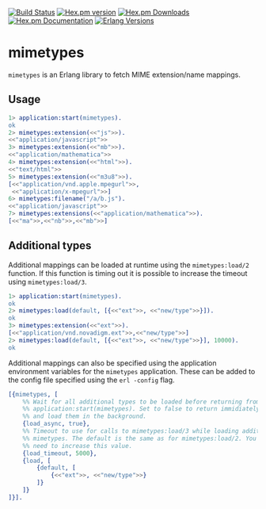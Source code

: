 [![Build Status][gh badge]][gh]
[![Hex.pm version][hexpm version]][hexpm]
[![Hex.pm Downloads][hexpm downloads]][hexpm]
[![Hex.pm Documentation][hexdocs documentation]][hexdocs]
[![Erlang Versions][erlang version badge]][gh]

mimetypes
=========

`mimetypes` is an Erlang library to fetch MIME extension/name mappings.

Usage
-----

```erlang
1> application:start(mimetypes).
ok
2> mimetypes:extension(<<"js">>).
<<"application/javascript">>
3> mimetypes:extension(<<"mb">>).
<<"application/mathematica">>
4> mimetypes:extension(<<"html">>).
<<"text/html">>
5> mimetypes:extension(<<"m3u8">>).    
[<<"application/vnd.apple.mpegurl">>,
 <<"application/x-mpegurl">>]
6> mimetypes:filename("/a/b.js").
<<"application/javascript">>
7> mimetypes:extensions(<<"application/mathematica">>).
[<<"ma">>,<<"nb">>,<<"mb">>]
```

Additional types
----------------

Additional mappings can be loaded at runtime using the ```mimetypes:load/2```
function. If this function is timing out it is possible to increase the
timeout using ```mimetypes:load/3```.

``` erlang
1> application:start(mimetypes).
ok
2> mimetypes:load(default, [{<<"ext">>, <<"new/type">>}]).
ok
3> mimetypes:extension(<<"ext">>).
[<<"application/vnd.novadigm.ext">>,<<"new/type">>]
2> mimetypes:load(default, [{<<"ext">>, <<"new/type">>}], 10000).
ok
```

Additional mappings can also be specified using the application environment
variables for the ```mimetypes``` application. These can be added to the
config file specified using the ```erl -config``` flag.

``` erlang
[{mimetypes, [
    %% Wait for all additional types to be loaded before returning from
    %% application:start(mimetypes). Set to false to return immidiately
    %% and load them in the background.
    {load_async, true},
    %% Timeout to use for calls to mimetypes:load/3 while loading additional
    %% mimetypes. The default is the same as for mimetypes:load/2. You may
    %% need to increase this value.
    {load_timeout, 5000},
    {load, [
        {default, [
            {<<"ext">>, <<"new/type">>}
        ]}
    ]}
]}].
```

<!-- Badges -->
[hexpm]: https://hex.pm/packages/mimetypes
[hexpm version]: https://img.shields.io/hexpm/v/mimetypes.svg?style=flat-curcle "Hex version"
[hexpm downloads]: https://img.shields.io/hexpm/dt/mimetypes.svg?style=flat-curcle
[hexdocs documentation]: https://img.shields.io/badge/hex-docs-purple.svg?style=flat-curcle
[hexdocs]: https://hexdocs.pm/mimetypes
[gh]: https://github.com/erlangpack/mimetypes/actions/workflows/test.yaml
[gh badge]: https://github.com/erlangpack/mimetypes/workflows/Test/badge.svg
[erlang version badge]: https://img.shields.io/badge/Supported%20Erlang%2FOTP-22%20to%2024-blue.svg?style=flat-curcle
